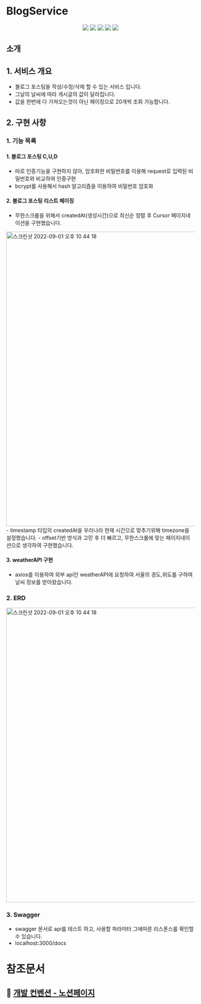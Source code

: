 # BlogService

<div align="center">
  <img src="https://img.shields.io/badge/node-16.17.0-339933?logo=node.js"> 
  <img src="https://img.shields.io/badge/NestJS-9.0.0-E0234E?logo=NestJS"> 
  <img src="https://img.shields.io/badge/TypeScript-4.4.5-3178C6?logo=typescript"> 
  <img src="https://img.shields.io/badge/Swagger-6.1.0-DC382D?logo=swagger"> 
  <img src="https://img.shields.io/badge/TypeORM-0.3.9-010101"> 
</div>

## 소개

## 1. 서비스 개요

- 블로그 포스팅을 작성/수정/삭제 할 수 있는 서비스 입니다.
- 그날의 날씨에 따라 게시글의 값이 달라집니다.
- 값을 한번에 다 가져오는것이 아닌 페이징으로 20개씩 조회 가능합니다.

## 2. 구현 사항

### 1. 기능 목록

#### 1. 블로그 포스팅 C,U,D
- 따로 인증기능을 구현하지 않아, 암호화한 비밀번호를 이용해 request로 입력된 비밀번호와 비교하여 인증구현
- bcrypt를 사용해서 hash 알고리즘을 이용하여 비밀번호 암호화

#### 2. 블로그 포스팅 리스트 페이징

- 무한스크롤을 위해서 createdAt(생성시간)으로 최신순 정렬 후 Cursor 페이지네이션을 구현했습니다.
<img width="785" alt="스크린샷 2022-09-01 오후 10 44 18" src="https://user-images.githubusercontent.com/65529348/188895256-5b8c9c5c-e1c0-4369-9c79-441fd7f3a026.png">
- timestamp 타입의 createdAt을 우리나라 현재 시간으로 맞추기위해 timezone을 설정했습니다.
- offset기반 방식과 고민 후 더 빠르고, 무한스크롤에 맞는 페이지네이션으로 생각하여 구현했습니다.

#### 3. weatherAPI 구현

- axios를 이용하여 외부 api인 weatherAPI에 요청하여 서울의 경도,위도를 구하여 날씨 정보를 받아왔습니다.

### 2. ERD

<img width="785" alt="스크린샷 2022-09-01 오후 10 44 18" src="https://user-images.githubusercontent.com/65529348/188894680-e6e7e5b7-7040-4def-b0b7-be69fcd3c3b2.png">
</br>

### 3. Swagger 
- swagger 문서로 api를 테스트 하고, 사용할 파라미터 그에따른 리스폰스를 확인할 수 있습니다.
- localhost:3000/docs

# 참조문서

## 📌 [개발 컨벤션 - 노션페이지](https://www.notion.so/devksanbal/9da9e2986a634b07a9615dd4298af006)